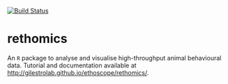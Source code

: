 
[![Build Status](https://travis-ci.org/gilestrolab/rethomics.svg?branch=master)](https://travis-ci.org/gilestrolab/rethomics)

rethomics
===========
An `R` package to analyse and visualise high-throughput animal behavioural data.
Tutorial and documentation available at http://gilestrolab.github.io/ethoscope/rethomics/.

